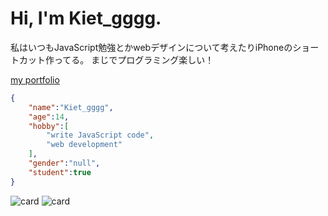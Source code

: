 # Hi, I'm Kiet_gggg.

私はいつもJavaScript勉強とかwebデザインについて考えたりiPhoneのショートカット作ってる。
まじでプログラミング楽しい！

[my portfolio](https://codepen.io/Gabillan/pen/gOEambW)

```json
{
    "name":"Kiet_gggg",
    "age":14,
    "hobby":[
        "write JavaScript code",
        "web development"
    ],
    "gender":"null",
    "student":true
}
```

![card](https://github-readme-stats.vercel.app/api?username=Gabillan&show_icons=true)
![card](https://github-readme-stats.vercel.app/api/top-langs/?username=Gabillan&layout=compact)
